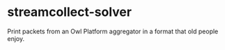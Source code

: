 streamcollect-solver
====================

Print packets from an Owl Platform aggregator in a format that old people enjoy.
